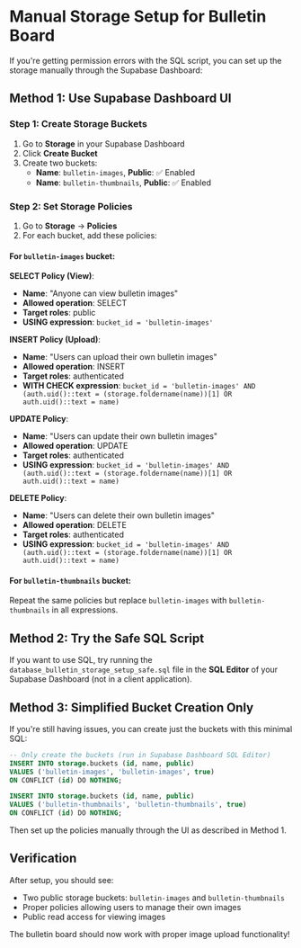 # Manual Storage Setup for Bulletin Board

If you're getting permission errors with the SQL script, you can set up the storage manually through the Supabase Dashboard:

## Method 1: Use Supabase Dashboard UI

### Step 1: Create Storage Buckets
1. Go to **Storage** in your Supabase Dashboard
2. Click **Create Bucket**
3. Create two buckets:
   - **Name**: `bulletin-images`, **Public**: ✅ Enabled
   - **Name**: `bulletin-thumbnails`, **Public**: ✅ Enabled

### Step 2: Set Storage Policies
1. Go to **Storage** → **Policies**
2. For each bucket, add these policies:

#### For `bulletin-images` bucket:
**SELECT Policy (View)**:
- **Name**: "Anyone can view bulletin images"
- **Allowed operation**: SELECT
- **Target roles**: public
- **USING expression**: `bucket_id = 'bulletin-images'`

**INSERT Policy (Upload)**:
- **Name**: "Users can upload their own bulletin images"  
- **Allowed operation**: INSERT
- **Target roles**: authenticated
- **WITH CHECK expression**: `bucket_id = 'bulletin-images' AND (auth.uid()::text = (storage.foldername(name))[1] OR auth.uid()::text = name)`

**UPDATE Policy**:
- **Name**: "Users can update their own bulletin images"
- **Allowed operation**: UPDATE  
- **Target roles**: authenticated
- **USING expression**: `bucket_id = 'bulletin-images' AND (auth.uid()::text = (storage.foldername(name))[1] OR auth.uid()::text = name)`

**DELETE Policy**:
- **Name**: "Users can delete their own bulletin images"
- **Allowed operation**: DELETE
- **Target roles**: authenticated  
- **USING expression**: `bucket_id = 'bulletin-images' AND (auth.uid()::text = (storage.foldername(name))[1] OR auth.uid()::text = name)`

#### For `bulletin-thumbnails` bucket:
Repeat the same policies but replace `bulletin-images` with `bulletin-thumbnails` in all expressions.

## Method 2: Try the Safe SQL Script

If you want to use SQL, try running the `database_bulletin_storage_setup_safe.sql` file in the **SQL Editor** of your Supabase Dashboard (not in a client application).

## Method 3: Simplified Bucket Creation Only

If you're still having issues, you can create just the buckets with this minimal SQL:

```sql
-- Only create the buckets (run in Supabase Dashboard SQL Editor)
INSERT INTO storage.buckets (id, name, public) 
VALUES ('bulletin-images', 'bulletin-images', true)
ON CONFLICT (id) DO NOTHING;

INSERT INTO storage.buckets (id, name, public) 
VALUES ('bulletin-thumbnails', 'bulletin-thumbnails', true)
ON CONFLICT (id) DO NOTHING;
```

Then set up the policies manually through the UI as described in Method 1.

## Verification

After setup, you should see:
- Two public storage buckets: `bulletin-images` and `bulletin-thumbnails`
- Proper policies allowing users to manage their own images
- Public read access for viewing images

The bulletin board should now work with proper image upload functionality!